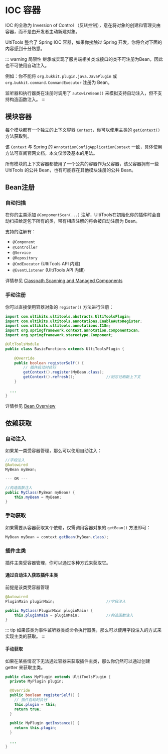 # IOC 容器

IOC 的全称为 Inversion of Control （反转控制），意在将对象的创建和管理交由容器，而不是由开发者主动新建对象。

UltiTools 整合了 Spring IOC 容器，如果你接触过 Spring 开发，你将会对下面的内容感到十分熟悉。

::: warning 局限性
继承或实现了服务端相关类或接口的类不可注册为Bean，因此也不可使用自动注入。

例如：你不能将 `org.bukkit.plugin.java.JavaPlugin` 或 `org.bukkit.command.CommandExecutor` 注册为 Bean。

监听器和执行器类在注册时调用了 `autowireBean()` 来模拟支持自动注入，但不支持构造函数注入。
:::

## 模块容器

每个模块都有一个独立的上下文容器 `Context`，你可以使用主类的 `getContext()` 方法获取到。

该 `Context` 与 Spring 的 `AnnotationConfigApplicationContext` 一致，具体使用方法可查阅官网文档，本文仅涉及基本的用法。

所有模块的上下文容器都使用了一个公共的容器作为父容器，该父容器拥有一些 UltiTools 的公共 Bean，也有可能存在其他模块注册的公共 Bean。

## Bean注册

### 自动扫描
在你的主类添加 `@ConpomentScan(...)` 注解，UltiTools在初始化你的插件时会自动扫描给定包下所有的类，带有相应注解的将会被自动注册为 Bean。

支持的注解有：
- `@Component`
- `@Controller`
- `@Service`
- `@Repository`
- `@CmdExecutor` (UltiTools API 内建)
- `@EventListener` (UltiTools API 内建)

详情参见 [Classpath Scanning and Managed Components](https://docs.spring.io/spring-framework/reference/core/beans/classpath-scanning.html)

### 手动注册

你可以直接使用容器对象的 `register()` 方法进行注册：

```java "MyBean.java"
import com.ultikits.ultitools.abstracts.UltiToolsPlugin;
import com.ultikits.ultitools.annotations.EnableAutoRegister;
import com.ultikits.ultitools.annotations.I18n;
import org.springframework.context.annotation.ComponentScan;
import org.springframework.stereotype.Component;

@UltToolsModule
public class BasicFunctions extends UltiToolsPlugin {
    
    @Override
    public boolean registerSelf() {
        // 插件启动时执行
        getContext().register(MyBean.class);
        getContext().refresh();              //别忘记刷新上下文
    }
  
  ...
}
```

详情参见 [Bean Overview](https://docs.spring.io/spring-framework/reference/core/beans/definition.html)

## 依赖获取

### 自动注入

如果某一类受容器管理，那么可以使用自动注入：

```java
//字段注入
@Autowired
MyBean myBean;                  

--- OR ---

//构造函数注入
public MyClass(MyBean myBean) {
    this.myBean = MyBean;       
}
```

### 手动获取

如果需要从容器获取某个依赖，仅需调用容器对象的 `getBean()` 方法即可：

```java
MyBean myBean = context.getBean(MyBean.class);
```

### 插件主类

插件主类受容器管理，你可以通过多种方式来获取它。

#### 通过自动注入获取插件主类

前提是该类受容器管理

```java
@Autowired
PluginMain pluginMain;                       //字段注入

public MyClass(PluginMain pluginMain) {
    this.pluginMain = pluginMain;            //构造函数注入
}
```

::: tip
如果该类为事件监听器类或命令执行器类，那么可以使用字段注入的方式来实现主类的获取。
:::

#### 手动获取

如果在某些情况下无法通过容器来获取插件主类，那么你仍然可以通过创建 getter 来获取主类。

```java
public class MyPlugin extends UltiToolsPlugin {
  private MyPlugin plugin;

  @Override
  public boolean registerSelf() {
    // 插件启动时执行
    this.plugin = this;
    return true;
  }
  
  public MyPlugin getInstance() {
    return this.plugin;
  }
  
  ...
}
```
